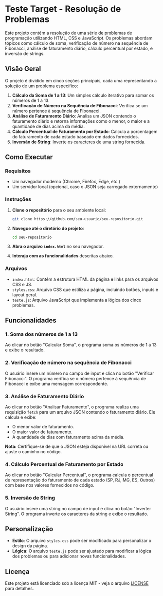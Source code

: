 # Teste Target - Resolução de Problemas

Este projeto contém a resolução de uma série de problemas de programação utilizando HTML, CSS e JavaScript. Os problemas abordam tópicos como cálculo de soma, verificação de número na sequência de Fibonacci, análise de faturamento diário, cálculo percentual por estado, e inversão de strings.

## Visão Geral

O projeto é dividido em cinco seções principais, cada uma representando a solução de um problema específico:

1. **Cálculo da Soma de 1 a 13**: Um simples cálculo iterativo para somar os números de 1 a 13.
2. **Verificação de Número na Sequência de Fibonacci**: Verifica se um número pertence à sequência de Fibonacci.
3. **Análise de Faturamento Diário**: Analisa um JSON contendo o faturamento diário e retorna informações como o menor, o maior e a quantidade de dias acima da média.
4. **Cálculo Percentual de Faturamento por Estado**: Calcula a porcentagem do faturamento de cada estado baseado em dados fornecidos.
5. **Inversão de String**: Inverte os caracteres de uma string fornecida.

## Como Executar

### Requisitos

- Um navegador moderno (Chrome, Firefox, Edge, etc.)
- Um servidor local (opcional, caso o JSON seja carregado externamente)

### Instruções

1. **Clone o repositório** para o seu ambiente local:
    ```bash
    git clone https://github.com/seu-usuario/seu-repositorio.git
    ```

2. **Navegue até o diretório do projeto**:
    ```bash
    cd seu-repositorio
    ```

3. **Abra o arquivo `index.html`** no seu navegador.

4. **Interaja com as funcionalidades** descritas abaixo.

### Arquivos

- `index.html`: Contém a estrutura HTML da página e links para os arquivos CSS e JS.
- `styles.css`: Arquivo CSS que estiliza a página, incluindo botões, inputs e layout geral.
- `teste.js`: Arquivo JavaScript que implementa a lógica dos cinco problemas.

## Funcionalidades

### 1. Soma dos números de 1 a 13

Ao clicar no botão "Calcular Soma", o programa soma os números de 1 a 13 e exibe o resultado.

### 2. Verificação de número na sequência de Fibonacci

O usuário insere um número no campo de input e clica no botão "Verificar Fibonacci". O programa verifica se o número pertence à sequência de Fibonacci e exibe uma mensagem correspondente.

### 3. Análise de Faturamento Diário

Ao clicar no botão "Analisar Faturamento", o programa realiza uma requisição `fetch` para um arquivo JSON contendo o faturamento diário. Ele calcula e exibe:
- O menor valor de faturamento.
- O maior valor de faturamento.
- A quantidade de dias com faturamento acima da média.

**Nota:** Certifique-se de que o JSON esteja disponível na URL correta ou ajuste o caminho no código.

### 4. Cálculo Percentual de Faturamento por Estado

Ao clicar no botão "Calcular Percentual", o programa calcula o percentual de representação do faturamento de cada estado (SP, RJ, MG, ES, Outros) com base nos valores fornecidos no código.

### 5. Inversão de String

O usuário insere uma string no campo de input e clica no botão "Inverter String". O programa inverte os caracteres da string e exibe o resultado.

## Personalização

- **Estilo**: O arquivo `styles.css` pode ser modificado para personalizar o design da página.
- **Lógica**: O arquivo `teste.js` pode ser ajustado para modificar a lógica dos problemas ou para adicionar novas funcionalidades.

## Licença

Este projeto está licenciado sob a licença MIT - veja o arquivo [LICENSE](LICENSE) para detalhes.
